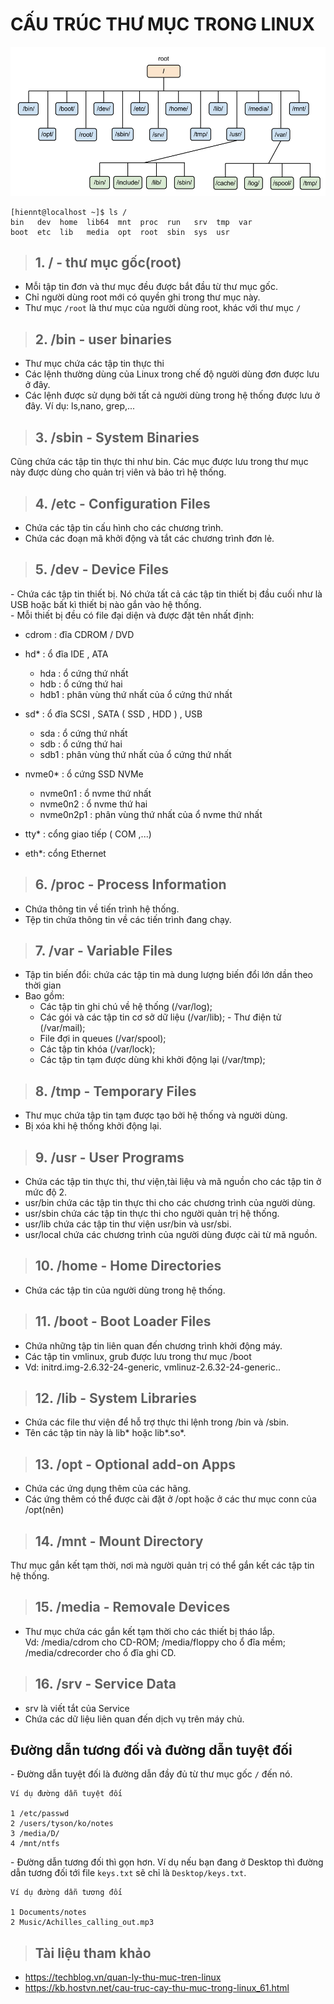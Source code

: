 # CẤU TRÚC THƯ MỤC TRONG LINUX  

<img src = "../../images/Linux co ban/tree.jpg">  

```
[hiennt@localhost ~]$ ls /
bin   dev  home  lib64  mnt  proc  run   srv  tmp  var
boot  etc  lib   media  opt  root  sbin  sys  usr
```  

<a name="1. / - thư mục gốc(root)"></a>  
> ## **1. / - thư mục gốc(root)**
- Mỗi tập tin đơn và thư mục đều được bắt đầu từ thư mục gốc.  
- Chỉ người dùng root mới có quyền ghi trong thư mục này.  
- Thư mục `/root` là thư mục của người dùng root, khác với thư mục `/`  

<a name="2. /bin - user binaries"></a>
> ## **2. /bin - user binaries**  
- Thư mục chứa các tập tin thực thi  
- Các lệnh thường dùng của Linux trong chế độ người dùng đơn được lưu ở đây.
- Các lệnh được sử dụng bởi tất cả người dùng trong hệ thống được lưu ở đây. Ví dụ: ls,nano, grep,...  

<a name="3. /sbin - System Binaries"></a>
> ## **3. /sbin - System Binaries**
Cũng chứa các tập tin thực thi như bin. Các mục được lưu trong thư mục này được dùng cho quản trị viên và bảo trì hệ thống.   

<a name="4. /etc - Configuration Files"></a>
> ## **4. /etc - Configuration Files**  
- Chứa các tập tin cấu hình cho các chương trình.  
- Chứa các đoạn mã khởi động và tắt các chương trình đơn lẻ.

<a name="*5. /dev - Device Files"></a>  
> ## **5. /dev - Device Files**  
\- Chứa các tập tin thiết bị. Nó chứa tất cả các tập tin thiết bị đầu cuối như là USB hoặc bất kì thiết bị nào gắn vào hệ thống.  
\- Mỗi thiết bị đều có file đại diện và được đặt tên nhất định:  
- cdrom : đĩa CDROM / DVD

- hd* : ổ đĩa IDE , ATA

   - hda : ổ cứng thứ nhất  
   - hdb :	ổ cứng thứ hai  
   - hdb1 : phân vùng thứ nhất của ổ cứng thứ nhất
- sd* : ổ đĩa SCSI , SATA ( SSD , HDD ) , USB
   - sda : ổ cứng thứ nhất
   - sdb :	ổ cứng thứ hai
   - sdb1 : phân vùng thứ nhất của ổ cứng thứ nhất
- nvme0* : ổ cứng SSD NVMe
   - nvme0n1 : ổ nvme thứ nhất
   - nvme0n2 : ổ nvme thứ hai
   - nvme0n2p1 : phân vùng thứ nhất của ổ nvme thứ nhất
- tty* : cổng giao tiếp ( COM ,...)
- eth*: cổng Ethernet

<a name="*6. /proc - Process Information"></a>
> ## **6. /proc - Process Information**  
- Chứa thông tin về tiến trình hệ thống.
- Tệp tin chứa thông tin về các tiến trình đang chạy.

<a name="7. /var - Variable Files"></a>
> ## **7. /var - Variable Files**  
- Tập tin biến đổi: chứa các tập tin mà dung lượng biến đổi lớn dần theo thời gian 
- Bao gồm:  
    - Các tập tin ghi chú về hệ thống (/var/log); 
    - Các gói và các tập tin cơ sở dữ liệu (/var/lib); - Thư điện tử (/var/mail); 
    - File đợi in queues (/var/spool); 
    - Các tập tin khóa (/var/lock); 
    - Các tập tin tạm được dùng khi khởi động lại (/var/tmp);

<a name="8. /tmp - Temporary Files"></a>
> ## **8. /tmp - Temporary Files**
- Thư mục chứa tập tin tạm được tạo bởi hệ thống và người dùng.
- Bị xóa khi hệ thống khởi động lại.  

 <a name="9. /usr - User Programs"></a>
> ## **9. /usr - User Programs**  
 - Chứa các tập tin thực thi, thư viện,tài liệu và mã nguồn cho các tập tin ở mức độ 2.  
 - usr/bin chứa các tập tin thực thi cho các chương trình của người dùng.
 - usr/sbin chứa các tập tin thực thi cho người quản trị hệ thống. 
 - usr/lib chứa các tập tin thư viện usr/bin và usr/sbi.
 - usr/local chứa các chương trình của người dùng được cài từ mã nguồn.

> ## **10. /home - Home Directories**  
- Chứa các tập tin của người dùng trong hệ thống.  

> ## **11. /boot - Boot Loader Files**  
- Chứa những tập tin liên quan đến chương trình khởi động máy.
- Các tập tin vmlinux, grub được lưu trong thư mục /boot
- Vd: initrd.img-2.6.32-24-generic, vmlinuz-2.6.32-24-generic..  

> ## **12. /lib -  System Libraries**  
- Chứa các file thư viện để hỗ trợ thực thi lệnh trong /bin và /sbin.
- Tên các tập tin này là lib* hoặc lib*.so*.  

> ## **13. /opt - Optional add-on Apps**  
- Chứa các ứng dụng thêm của các hãng.
- Các ứng thêm có thể được cài đặt ở /opt hoặc ở các thư mục conn của /opt(nên)  

> ## **14. /mnt - Mount Directory**  
Thư mục gắn kết tạm thời, nơi mà người quản trị có thể gắn kết các tập tin hệ thống.

> ## **15. /media - Removale Devices**  
- Thư mục chứa các gắn kết tạm thời cho các thiết bị tháo lắp.  
Vd:  /media/cdrom cho CD-ROM; /media/floppy cho ổ đĩa mềm; /media/cdrecorder cho ổ đĩa ghi CD.  

> ## **16. /srv - Service Data**  
- srv là viết tắt của Service  
- Chứa các dữ liệu liên quan đến dịch vụ trên máy chủ.  


## **Đường dẫn tương đối và đường dẫn tuyệt đối**  
\- Đường  dẫn tuyệt đối là đường dẫn đầy đủ từ thư mục gốc `/` đến nó.  
```
Ví dụ đường dẫn tuyệt đối  

1 /etc/passwd  
2 /users/tyson/ko/notes  
3 /media/D/  
4 /mnt/ntfs  
```

\- Đường dẫn tương đối thì gọn hơn. Ví dụ nếu bạn đang ở Desktop thì đường dẫn tương đối tới file `keys.txt` sẽ chỉ là `Desktop/keys.txt`.
```
Ví dụ đường dẫn tương đối

1 Documents/notes
2 Music/Achilles_calling_out.mp3
```






> ## Tài liệu tham khảo  
- https://techblog.vn/quan-ly-thu-muc-tren-linux
- https://kb.hostvn.net/cau-truc-cay-thu-muc-trong-linux_61.html




